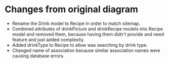 # Changes from original diagram

- Rename the Drink model to Recipe in order to match sitemap.
- Combined attributes of drinkPicture and drinkRecipe models into Recipe model and removed them, because having them didn't provide and need feature and just added complexity.
- Added drinkType to Recipe to allow was searching by drink type.
- Changed name of association because similar association names were causing database errors.